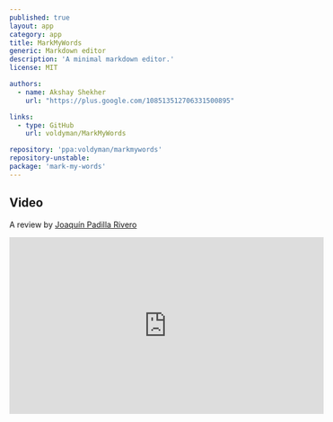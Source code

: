 ```yaml
---
published: true
layout: app
category: app
title: MarkMyWords
generic: Markdown editor
description: 'A minimal markdown editor.'
license: MIT

authors: 
  - name: Akshay Shekher
    url: "https://plus.google.com/108513512706331500895"

links:
  - type: GitHub
    url: voldyman/MarkMyWords

repository: 'ppa:voldyman/markmywords'
repository-unstable:
package: 'mark-my-words'
---
```

## Video
A review by [Joaquín Padilla Rivero](https://www.youtube.com/channel/UC_im4PuM9ViTNjaUf2cXmgg)

<iframe width="560" height="315" src="https://www.youtube.com/embed/idiFn7KVV4g" frameborder="0" allowfullscreen></iframe>